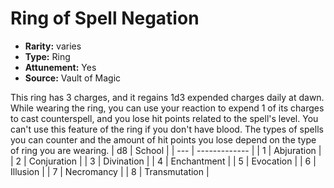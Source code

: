 
# Ring of Spell Negation

* **Rarity:** varies
* **Type:** Ring
* **Attunement:** Yes
* **Source:** Vault of Magic


This ring has 3 charges, and it regains 1d3 expended charges daily at dawn. While wearing the ring, you can use your reaction to expend 1 of its charges to cast counterspell, and you lose hit points related to the spell's level. You can't use this feature of the ring if you don't have blood. The types of spells you can counter and the amount of hit points you lose depend on the type of ring you are wearing. | d8 | School |
| --- | ------------- |
| 1 | Abjuration |
| 2 | Conjuration |
| 3 | Divination |
| 4 | Enchantment |
| 5 | Evocation |
| 6 | Illusion |
| 7 | Necromancy |
| 8 | Transmutation |
